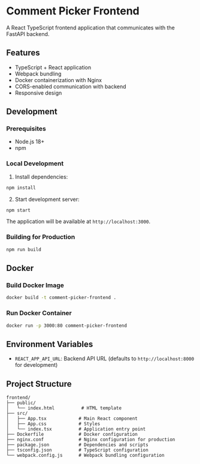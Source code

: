 # Comment Picker Frontend

A React TypeScript frontend application that communicates with the FastAPI backend.

## Features

- TypeScript + React application
- Webpack bundling
- Docker containerization with Nginx
- CORS-enabled communication with backend
- Responsive design

## Development

### Prerequisites

- Node.js 18+
- npm

### Local Development

1. Install dependencies:
```bash
npm install
```

2. Start development server:
```bash
npm start
```

The application will be available at `http://localhost:3000`.

### Building for Production

```bash
npm run build
```

## Docker

### Build Docker Image

```bash
docker build -t comment-picker-frontend .
```

### Run Docker Container

```bash
docker run -p 3000:80 comment-picker-frontend
```

## Environment Variables

- `REACT_APP_API_URL`: Backend API URL (defaults to `http://localhost:8000` for development)

## Project Structure

```
frontend/
├── public/
│   └── index.html          # HTML template
├── src/
│   ├── App.tsx            # Main React component
│   ├── App.css            # Styles
│   └── index.tsx          # Application entry point
├── Dockerfile             # Docker configuration
├── nginx.conf             # Nginx configuration for production
├── package.json           # Dependencies and scripts
├── tsconfig.json          # TypeScript configuration
└── webpack.config.js      # Webpack bundling configuration
